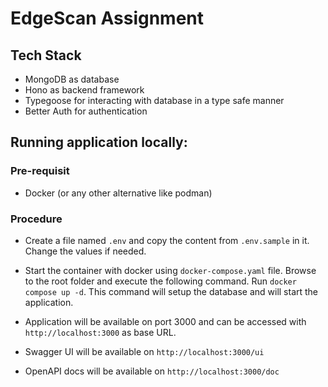 # EdgeScan Assignment

## Tech Stack

- MongoDB as database
- Hono as backend framework
- Typegoose for interacting with database in a type safe manner
- Better Auth for authentication

## Running application locally:

### Pre-requisit

- Docker (or any other alternative like podman)

### Procedure

- Create a file named `.env` and copy the content from `.env.sample` in it. Change the values if needed.

- Start the container with docker using `docker-compose.yaml` file. Browse to the root folder and execute the following command. Run ``docker compose up -d``. This command will setup the database and will start the application.

- Application will be available on port 3000 and can be accessed with `http://localhost:3000` as base URL.

- Swagger UI will be available on `http://localhost:3000/ui`

- OpenAPI docs will be available on `http://localhost:3000/doc`
